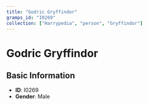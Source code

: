 ```yaml
---
title: "Godric Gryffindor"
gramps_id: "I0269"
collection: ["Harrypedia", "person", "Gryffindor"]
---
```


# Godric Gryffindor

## Basic Information

- **ID**: I0269
- **Gender**: Male

